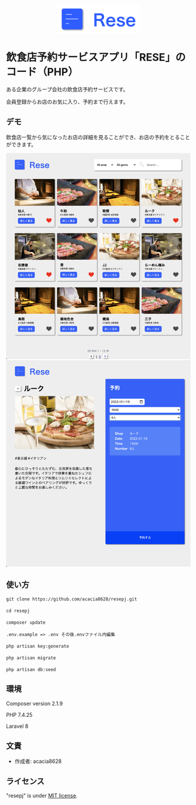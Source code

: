 <p align="center">
<img src="/public/image/rese-logo.png" height="80px">
</p>

# 飲食店予約サービスアプリ「RESE」のコード（PHP）

ある企業のグループ会社の飲食店予約サービスです。

会員登録からお店のお気に入り、予約まで行えます。

## デモ

飲食店一覧から気になったお店の詳細を見ることができ、お店の予約をとることができます。

![飲食店一覧](/public/image/demo-home.png)
![予約](/public/image/demo-reserve.png)

## 使い方

```
git clone https://github.com/acacia8628/resepj.git

cd resepj

composer update

.env.example => .env その後.envファイル内編集

php artisan key:generate

php artisan migrate

php artisan db:seed
```

## 環境

Composer version 2.1.9

PHP 7.4.25

Laravel 8

## 文責

* 作成者: acacia8628

## ライセンス

"resepj" is under [MIT license](https://en.wikipedia.org/wiki/MIT_License).
